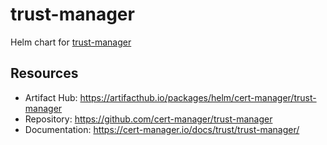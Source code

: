 # trust-manager
Helm chart for [trust-manager](https://github.com/cert-manager/trust-manager)

## Resources
* Artifact Hub: https://artifacthub.io/packages/helm/cert-manager/trust-manager
* Repository: https://github.com/cert-manager/trust-manager
* Documentation: https://cert-manager.io/docs/trust/trust-manager/
